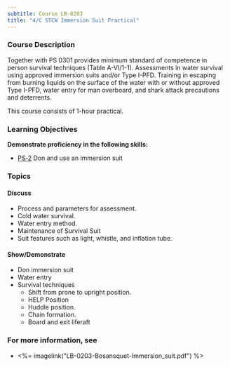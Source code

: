 ```yaml
---
subtitle: Course LB-0203
title: "4/C STCW Immersion Suit Practical"
---
```


### Course Description

Together with PS 0301 provides minimum standard of competence in person survival techniques (Table A-VI/1-1). Assessments in water survival using approved immersion suits and/or Type I-PFD. Training in escaping from burning liquids on the surface of the water with or without approved Type I-PFD, water entry for man overboard, and shark attack precautions and deterrents.

This course consists of 1-hour practical.


### Learning Objectives


**Demonstrate proficiency in the following skills:**

* [PS‑2](PS-2) Don and use an immersion suit

### Topics

#### Discuss

* Process and parameters for assessment.
* Cold water survival.
* Water entry method.
* Maintenance of Survival Suit
* Suit features such as light, whistle, and inflation tube.
	
#### Show/Demonstrate

* Don immersion suit
* Water entry
* Survival techniques
	* Shift from prone to upright position.
	* HELP Position
	* Huddle position.
	* Chain formation.
	* Board and exit liferaft


### For more information, see 

* <%= imagelink("LB-0203-Bosansquet-Immersion_suit.pdf") %> 



